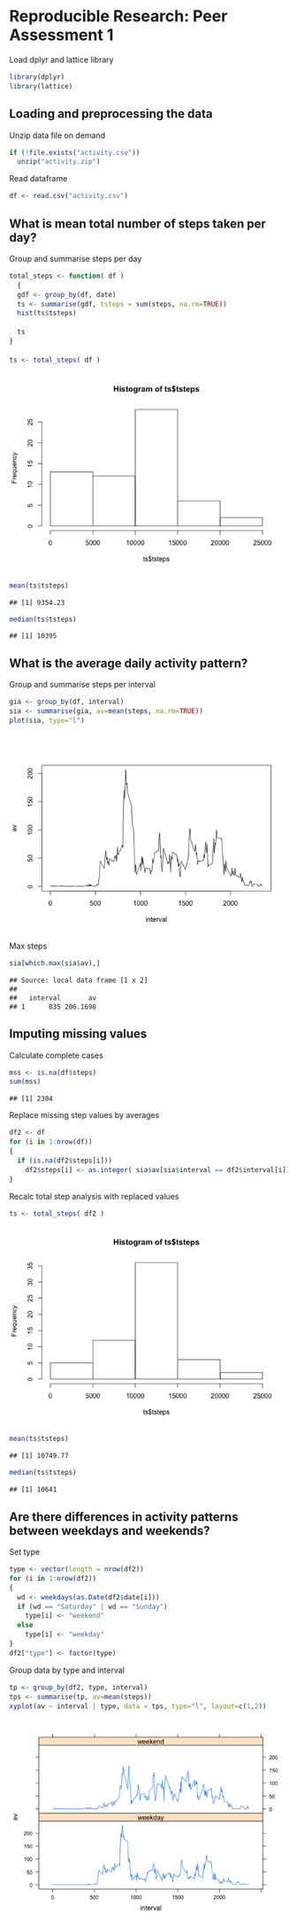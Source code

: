 # Reproducible Research: Peer Assessment 1

Load dplyr and lattice library

```r
library(dplyr)
library(lattice)
```

## Loading and preprocessing the data
Unzip data file on demand

```r
if (!file.exists("activity.csv"))
  unzip("activity.zip")
```

Read dataframe

```r
df <- read.csv("activity.csv")
```

## What is mean total number of steps taken per day?
Group and summarise steps per day

```r
total_steps <- function( df )
  {
  gdf <- group_by(df, date)
  ts <- summarise(gdf, tsteps = sum(steps, na.rm=TRUE))
  hist(ts$tsteps)

  ts
}

ts <- total_steps( df )
```

![](PA1_template_files/figure-html/unnamed-chunk-4-1.png) 

```r
mean(ts$tsteps)
```

```
## [1] 9354.23
```

```r
median(ts$tsteps)
```

```
## [1] 10395
```

## What is the average daily activity pattern?
Group and summarise steps per interval

```r
gia <- group_by(df, interval)
sia <- summarise(gia, av=mean(steps, na.rm=TRUE))
plot(sia, type="l")
```

![](PA1_template_files/figure-html/unnamed-chunk-5-1.png) 

Max steps 

```r
sia[which.max(sia$av),]
```

```
## Source: local data frame [1 x 2]
## 
##   interval       av
## 1      835 206.1698
```

## Imputing missing values
Calculate complete cases

```r
mss <- is.na(df$steps)
sum(mss)
```

```
## [1] 2304
```

Replace missing step values by averages

```r
df2 <- df
for (i in 1:nrow(df))
{
  if (is.na(df2$steps[i]))
    df2$steps[i] <- as.integer( sia$av[sia$interval == df2$interval[i]])
}
```

Recalc total step analysis with replaced values

```r
ts <- total_steps( df2 )
```

![](PA1_template_files/figure-html/unnamed-chunk-9-1.png) 

```r
mean(ts$tsteps)
```

```
## [1] 10749.77
```

```r
median(ts$tsteps)
```

```
## [1] 10641
```

## Are there differences in activity patterns between weekdays and weekends?
Set type

```r
type <- vector(length = nrow(df2))
for (i in 1:nrow(df2))
{
  wd <- weekdays(as.Date(df2$date[i]))
  if (wd == "Saturday" | wd == "Sunday")
    type[i] <- "weekend"
  else
    type[i] <- "weekday"
}
df2["type"] <- factor(type)
```

Group data by type and interval

```r
tp <- group_by(df2, type, interval)
tps <- summarise(tp, av=mean(steps))
xyplot(av ~ interval | type, data = tps, type="l", layout=c(1,2))
```

![](PA1_template_files/figure-html/unnamed-chunk-11-1.png) 

